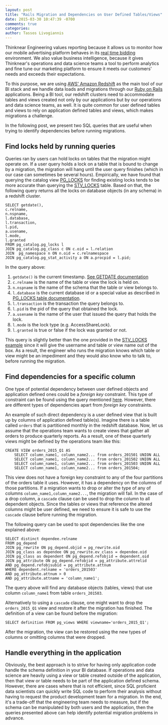 ```yaml
---
layout: post
title: "Rails Migration and Dependencies on User Defined Tables/Views"
date: 2015-03-30 10:47:39 -0700
comments: true
categories: 
author: Tassos Livogiannis
---
```



Thinknear Engineering values reporting because it allows us to monitor how our mobile advertising platform behaves in its [real time bidding](http://en.wikipedia.org/wiki/Real-time_bidding) environment.
We also value business intelligence, because it gives Thinknear's operations and data science teams a tool to perform analytics and fine tune our marketing platform to ensure it meets our customers' needs and exceeds their expectations.

To this purpose, we are using [AWS' Amazon Redshift](http://aws.amazon.com/redshift/) as the main tool of our BI stack and we handle data loads and migrations through our [Ruby on Rails](http://rubyonrails.org/) applications.
Being a BI tool, our redshift clusters need to accommodate tables and views created not only by our applications but by our operations and data science teams, as well.
It is quite common for user defined tables and views to rely on application defined tables and views, which makes migrations a challenge.

In the following post, we present two SQL queries that are useful when trying to identify dependencies before running migrations.

## Find locks held by running queries

Queries ran by users can hold locks on tables that the migration might operate on.
If a user query holds a lock on a table that is bound to change by a migration, the migration will hang until the user query finishes (which in our case can sometimes be several hours).
Empirically, we have found that querying the catalog view [PG_LOCKS](http://www.postgresql.org/docs/9.4/static/view-pg-locks.html) for finding existing locks tends to be more accurate than querying the [STV_LOCKS](http://docs.aws.amazon.com/redshift/latest/dg/r_STV_LOCKS.html) table.
Based on that, the following query returns all the locks on database objects (in any schema) in a redshift cluster.

    SELECT getdate(),
    c.relname,
    n.nspname,
    l.database,
    l.transaction,
    l.pid,
    a.usename,
    l.mode,
    l.granted
    FROM pg_catalog.pg_locks l
    JOIN pg_catalog.pg_class c ON c.oid = l.relation
    JOIN  pg_namespace n ON n.oid = c.relnamespace
    JOIN pg_catalog.pg_stat_activity a ON a.procpid = l.pid;

In the query above:

1. ```getdate()``` is the current timestamp. [See GETDATE documentation](http://docs.aws.amazon.com/redshift/latest/dg/r_GETDATE.html)
1. ```c.relname``` is the name of the table or view the lock is held on.
1. ```n.nspname``` is the name of the schema that the table or view belongs to.
1. ```l.database``` is the current database id or a special value as described in [PG_LOCKS table documentation](http://www.postgresql.org/docs/9.4/static/view-pg-locks.html).
1. ```l.transaction``` is the transaction the query belongs to.
1. ```l.pid``` is the pid of the query that obtained the lock.
1. ```a.usename``` is the name of the user that issued the query that holds the lock.
1. ```l.mode``` is the lock type (e.g. AccessShareLock).
1. ```l.granted``` is true or false if the lock was granted or not.

This query is slightly better than the one provided in the [STV_LOCKS example](http://docs.aws.amazon.com/redshift/latest/dg/r_STV_LOCKS.html) since it will give the username and table or view name out of the box.
As a result, the engineer who runs the migration knows which table or view might be an impediment and they would also know who to talk to, before running the migration.

## Find dependencies for a specific column

One type of potential dependency between user defined objects and application defined ones could be a _foreign key_ constraint.
This type of constraint can be found using the query mentioned [here](http://stackoverflow.com/a/1152321).
However, there are different types of dependencies apart from _foreign key_ constraints.

An example of such direct dependency is a user defined view that is built up by columns of application defined table(s).
Imagine there is a table called ```orders``` that is partitioned monthly in the redshift database.
Now, let us assume that the operations team wants to create views that gather all orders to produce quarterly reports.
As a result, one of these quarterly views might be defined by the operations team like this:

    CREATE VIEW orders_2015_Q1 AS 
        SELECT column_name1, column_name2... from orders_201501 UNION ALL
        SELECT column_name1, column_name2... from orders_201502 UNION ALL
        SELECT column_name1, column_name2... from orders_201503 UNION ALL
        SELECT column_name1, column_name2... from orders_201504;

This view does not have a foreign key constraint to any of the four partitions of the orders table it uses.
However, it has a dependency on the columns of those partitions.
If a migration wants to drop or alter the type of any of columns `column_name1,column_name2...`, the migration will fail.
In the case of a drop column, a `cascade` clause can be used to drop the column to all dependent objects.
Since the tables or views that reference the altered columns might be user defined, we need to ensure it is safe to use the `cascade` clause before running the migration.

The following query can be used to spot dependencies like the one explained above:

    SELECT distinct dependee.relname   
    FROM pg_depend   
    JOIN pg_rewrite ON pg_depend.objid = pg_rewrite.oid   
    JOIN pg_class as dependee ON pg_rewrite.ev_class = dependee.oid   
    JOIN pg_class as dependent ON pg_depend.refobjid = dependent.oid   
    JOIN pg_attribute ON pg_depend.refobjid = pg_attribute.attrelid   
    AND pg_depend.refobjsubid = pg_attribute.attnum   
    WHERE dependent.relname = 'orders_201503'  
    AND pg_attribute.attnum > 0   
    AND pg_attribute.attname = 'column_name1';   

The query above will find any database objects (tables, views) that use column `column_name1` from table `orders_201503`.

Alternatively to using a `cascade` clause, one might want to drop the `orders_2015_Q1` view and restore it after the migration has finished.
The definition of a view can be found before the migration:

    SELECT definition FROM pg_views WHERE viewname='orders_2015_Q1';

After the migration, the view can be restored using the new types of columns or omitting columns that were dropped.

## Handle everything in the application

Obviously, the best approach is to strive for having only application code handle the schema definition in your BI database.
If operations and data science are heavily using a view or table created outside of the application, then that view or table needs to be part of the application defined schema.
However, there are cases where that is not efficient, since SQL proficient data scientists can quickly write SQL code to perform their analysis without having to request the product development team for a migration.
In the end, it's a trade-off that the engineering team needs to measure, but if the schema can be manipulated by both users and the application, then the queries presented above can help identify potential migration problems in advance.
